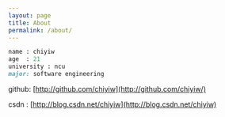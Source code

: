 ```yaml
---
layout: page
title: About
permalink: /about/
---
```


```ruby
name : chiyiw
age  : 21
university : ncu
major: software engineering
```

github: [http://github.com/chiyiw](http://github.com/chiyiw/)

csdn  : [http://blog.csdn.net/chiyiw](http://blog.csdn.net/chiyiw)


